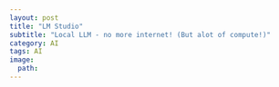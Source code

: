 ```yaml
---
layout: post
title: "LM Studio"
subtitle: "Local LLM - no more internet! (But alot of compute!)"
category: AI
tags: AI
image:
  path: 
---
```

